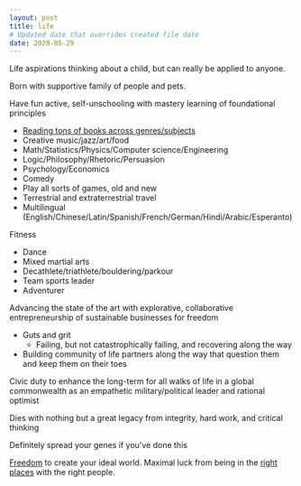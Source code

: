 ```yaml
---
layout: post
title: life
# Updated date that overrides created file date
date: 2020-05-29
---
```


Life aspirations 
thinking about a child,
but can really be applied to anyone.

Born with supportive family of people and pets. 

Have fun active, self-unschooling 
with mastery learning 
of foundational principles
- [Reading tons of books across genres/subjects](https://en.wikipedia.org/wiki/How_to_Read_a_Book)
- Creative music/jazz/art/food
- Math/Statistics/Physics/Computer science/Engineering
- Logic/Philosophy/Rhetoric/Persuasion
- Psychology/Economics
- Comedy
- Play all sorts of games, old and new
- Terrestrial and extraterrestrial travel
- Multilingual (English/Chinese/Latin/Spanish/French/German/Hindi/Arabic/Esperanto)

Fitness
- Dance
- Mixed martial arts
- Decathlete/triathlete/bouldering/parkour
- Team sports leader
- Adventurer

Advancing the state of the art 
with explorative,
collaborative entrepreneurship 
of sustainable businesses for freedom
- Guts and grit
  - Failing, but not catastrophically failing, and recovering along the way
- Building community of life partners along the way that question them and keep them on their toes

Civic duty 
to enhance the long-term
for all walks of life 
in a global commonwealth 
as an empathetic military/political leader
and rational optimist

Dies with nothing but
a great legacy from 
integrity, 
hard work, 
and 
critical thinking

Definitely spread your genes if you've done this

[Freedom](/freedom)
to create your ideal world. 
Maximal luck from being in the [right places](https://en.wikipedia.org/wiki/Focal_point_(game_theory))
with the right people. 
